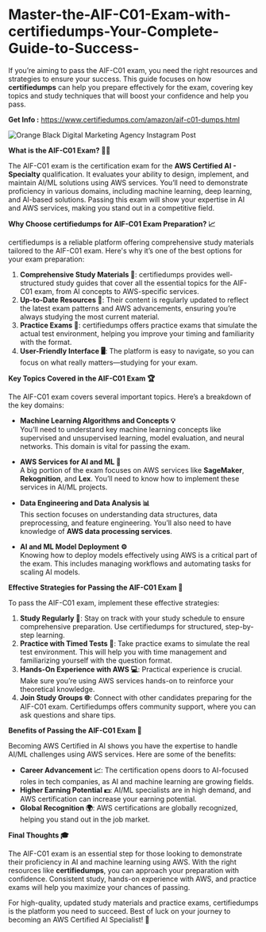 # Master-the-AIF-C01-Exam-with-certifiedumps-Your-Complete-Guide-to-Success-

If you’re aiming to pass the AIF-C01 exam, you need the right resources and strategies to ensure your success. This guide focuses on how **certifiedumps** can help you prepare effectively for the exam, covering key topics and study techniques that will boost your confidence and help you pass.

**Get Info :** https://www.certifiedumps.com/amazon/aif-c01-dumps.html

![Orange Black Digital Marketing Agency Instagram Post](https://github.com/user-attachments/assets/5cef6b37-a7c7-4544-8da6-2c0bcbdebd61)


**What is the AIF-C01 Exam? 🧑‍💻**  

The AIF-C01 exam is the certification exam for the **AWS Certified AI - Specialty** qualification. It evaluates your ability to design, implement, and maintain AI/ML solutions using AWS services. You’ll need to demonstrate proficiency in various domains, including machine learning, deep learning, and AI-based solutions. Passing this exam will show your expertise in AI and AWS services, making you stand out in a competitive field.  

**Why Choose certifiedumps for AIF-C01 Exam Preparation? 📈**  

certifiedumps is a reliable platform offering comprehensive study materials tailored to the AIF-C01 exam. Here's why it’s one of the best options for your exam preparation:  

1. **Comprehensive Study Materials 📖**: certifiedumps provides well-structured study guides that cover all the essential topics for the AIF-C01 exam, from AI concepts to AWS-specific services.  
2. **Up-to-Date Resources 🔄**: Their content is regularly updated to reflect the latest exam patterns and AWS advancements, ensuring you’re always studying the most current material.  
3. **Practice Exams 📝**: certifiedumps offers practice exams that simulate the actual test environment, helping you improve your timing and familiarity with the format.  
4. **User-Friendly Interface 🖥️**: The platform is easy to navigate, so you can focus on what really matters—studying for your exam.  

**Key Topics Covered in the AIF-C01 Exam 🏆**  

The AIF-C01 exam covers several important topics. Here’s a breakdown of the key domains:  

- **Machine Learning Algorithms and Concepts 💡**  
  You’ll need to understand key machine learning concepts like supervised and unsupervised learning, model evaluation, and neural networks. This domain is vital for passing the exam.  

- **AWS Services for AI and ML 🤖**  
  A big portion of the exam focuses on AWS services like **SageMaker**, **Rekognition**, and **Lex**. You’ll need to know how to implement these services in AI/ML projects.  

- **Data Engineering and Data Analysis 📊**  
  This section focuses on understanding data structures, data preprocessing, and feature engineering. You’ll also need to have knowledge of **AWS data processing services**.  

- **AI and ML Model Deployment ⚙️**  
  Knowing how to deploy models effectively using AWS is a critical part of the exam. This includes managing workflows and automating tasks for scaling AI models.  

**Effective Strategies for Passing the AIF-C01 Exam 🏅**  

To pass the AIF-C01 exam, implement these effective strategies:  

1. **Study Regularly 📅**: Stay on track with your study schedule to ensure comprehensive preparation. Use certifiedumps for structured, step-by-step learning.  
2. **Practice with Timed Tests 🎯**: Take practice exams to simulate the real test environment. This will help you with time management and familiarizing yourself with the question format.  
3. **Hands-On Experience with AWS 💻**: Practical experience is crucial. Make sure you’re using AWS services hands-on to reinforce your theoretical knowledge.  
4. **Join Study Groups 🌐**: Connect with other candidates preparing for the AIF-C01 exam. Certifiedumps offers community support, where you can ask questions and share tips.  

**Benefits of Passing the AIF-C01 Exam 🌟**  

Becoming AWS Certified in AI shows you have the expertise to handle AI/ML challenges using AWS services. Here are some of the benefits:  

- **Career Advancement 📈**: The certification opens doors to AI-focused roles in tech companies, as AI and machine learning are growing fields.  
- **Higher Earning Potential 💵**: AI/ML specialists are in high demand, and AWS certification can increase your earning potential.  
- **Global Recognition 🌍**: AWS certifications are globally recognized, helping you stand out in the job market.  

**Final Thoughts 🎓**  

The AIF-C01 exam is an essential step for those looking to demonstrate their proficiency in AI and machine learning using AWS. With the right resources like **certifiedumps**, you can approach your preparation with confidence. Consistent study, hands-on experience with AWS, and practice exams will help you maximize your chances of passing.  

For high-quality, updated study materials and practice exams, certifiedumps is the platform you need to succeed. Best of luck on your journey to becoming an AWS Certified AI Specialist! 🌟

